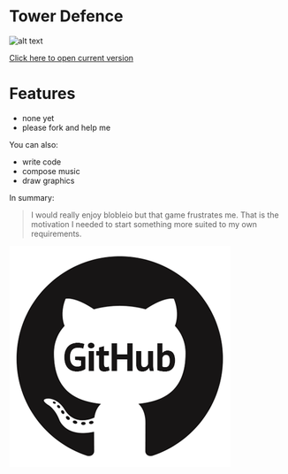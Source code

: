 # Tower Defence

 ![alt text](https://i.imgur.com/lkQyUQGl.jpg "early screenshot")

[Click here to open current version](http://tower.iomods.com/src/index.html)

# Features

  - none yet
  - please fork and help me

You can also:
  - write code
  - compose music
  - draw graphics


In summary:

>I would really enjoy blobleio but that game frustrates me. That is the motivation I needed to start something more suited to my own requirements.



![alt text](github.gif "github logo")
